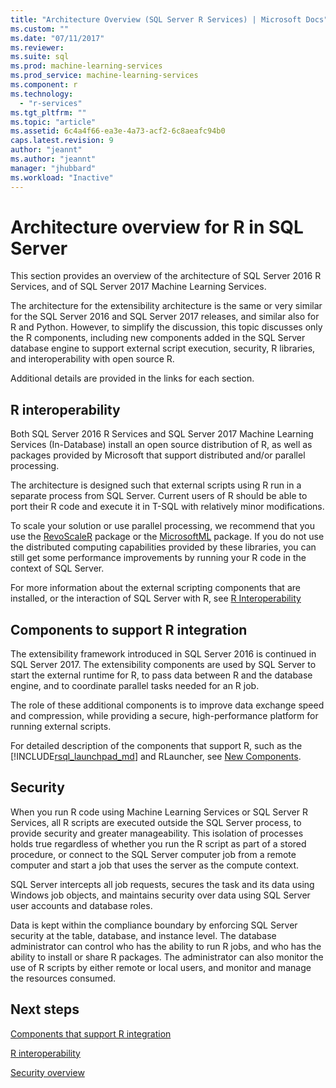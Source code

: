 ```yaml
---
title: "Architecture Overview (SQL Server R Services) | Microsoft Docs"
ms.custom: ""
ms.date: "07/11/2017"
ms.reviewer: 
ms.suite: sql
ms.prod: machine-learning-services
ms.prod_service: machine-learning-services
ms.component: r
ms.technology: 
  - "r-services"
ms.tgt_pltfrm: ""
ms.topic: "article"
ms.assetid: 6c4a4f66-ea3e-4a73-acf2-6c8aeafc94b0
caps.latest.revision: 9
author: "jeannt"
ms.author: "jeannt"
manager: "jhubbard"
ms.workload: "Inactive"
---
```

# Architecture overview for R in SQL Server

This section provides an overview of the architecture of SQL Server 2016 R Services, and of SQL Server 2017 Machine Learning Services.

The architecture for the extensibility architecture is the same or very similar for the SQL Server 2016 and SQL Server 2017 releases, and similar also for R and Python. However, to simplify the discussion, this topic discusses only the R components, including new components added in the SQL Server database engine to support external script execution, security, R libraries, and interoperability with open source R.

Additional details are provided in the links for each section.

## R interoperability

Both SQL Server 2016 R Services and SQL Server 2017 Machine Learning Services (In-Database) install an open source distribution of R, as well as packages provided by Microsoft that support distributed and/or parallel processing.

The architecture is designed such that external scripts using R run in a separate process from SQL Server. Current users of R should be able to port their R code and execute it in T-SQL with relatively minor modifications.

To scale your solution or use parallel processing, we recommend that you use the [RevoScaleR](https://docs.microsoft.com/r-server/r-reference/revoscaler/revoscaler) package or the [MicrosoftML](https://docs.microsoft.com/r-server/r-reference/microsoftml/microsoftml-package) package. If you do not use the distributed computing capabilities provided by these libraries, you can still get some performance improvements by running your R code in the context of SQL Server.

For more information about the external scripting components that are installed, or the interaction of SQL Server with R, see [R Interoperability](../../advanced-analytics/r/r-interoperability-in-sql-server.md)

## Components to support R integration

The extensibility framework introduced in SQL Server 2016 is continued in SQL Server 2017. The extensibility components are used by SQL Server to start the external runtime for R, to pass data between R and the database engine, and to coordinate parallel tasks needed for an R job.

The role of these additional components is to improve data exchange speed and compression, while providing a secure, high-performance platform for running external scripts.

For detailed description of the components that support R, such as the [!INCLUDE[rsql_launchpad_md](../../includes/rsql-launchpad-md.md)] and RLauncher, see [New Components](../../advanced-analytics/r/new-components-in-sql-server-to-support-r.md).

## Security

When you run R code using Machine Learning Services or SQL Server R Services, all R scripts are executed outside the SQL Server process, to provide security and greater manageability. This isolation of processes holds true regardless of whether you run the R script as part of a stored procedure, or connect to the SQL Server computer job from a remote computer and start a job that uses the server as the compute context.

SQL Server intercepts all job requests, secures the task and its data using Windows job objects, and maintains security over data using SQL Server user accounts and database roles.

Data is kept within the compliance boundary by enforcing SQL Server security at the table, database, and instance level. The database administrator can control who has the ability to run R jobs, and who has the ability to install or share R packages. The administrator can also monitor the use of R scripts by either remote or  local users, and monitor and manage the resources consumed.

## Next steps

[Components that support R integration](new-components-in-sql-server-to-support-r.md)

[R interoperability](r-interoperability-in-sql-server.md)

[Security overview](security-overview-sql-server-r.md)
